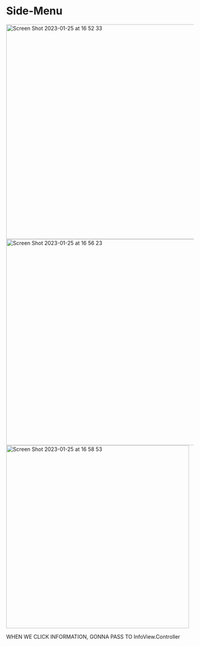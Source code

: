 # Side-Menu


<img width="576" alt="Screen Shot 2023-01-25 at 16 52 33" src="https://user-images.githubusercontent.com/44659181/214533132-0459ce7b-198c-4a4f-b7fe-509f0e1b7c47.png">


<img width="553" alt="Screen Shot 2023-01-25 at 16 56 23" src="https://user-images.githubusercontent.com/44659181/214533237-42490721-62e8-4dfb-b0dd-b0fbb60b87de.png">


<img width="491" alt="Screen Shot 2023-01-25 at 16 58 53" src="https://user-images.githubusercontent.com/44659181/214533759-5149a14e-9223-4378-847d-1f1f48a748b7.png">

WHEN WE CLICK INFORMATION, GONNA PASS TO InfoView.Controller
